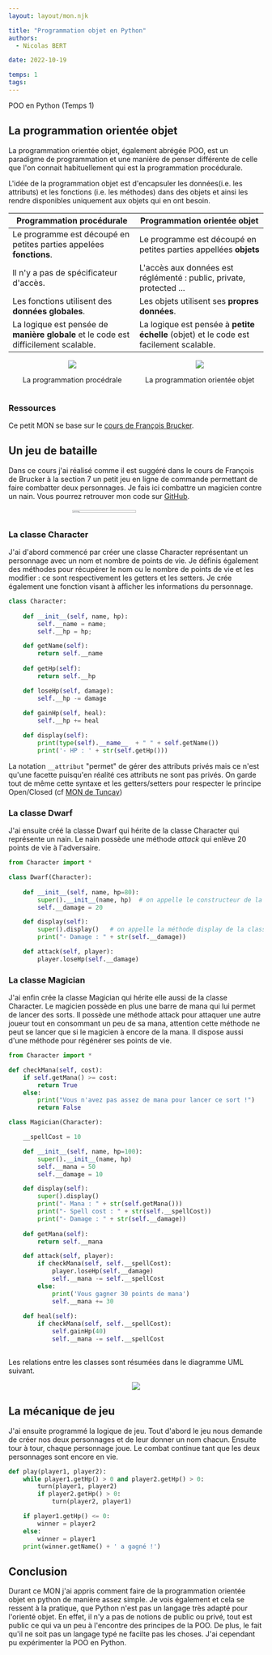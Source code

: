 ```yaml
---
layout: layout/mon.njk

title: "Programmation objet en Python"
authors:
  - Nicolas BERT

date: 2022-10-19

temps: 1
tags:
---
```


<!-- début résumé -->
POO en Python (Temps 1)
<!-- fin résumé -->

## La programmation orientée objet

La programmation orientée objet, également abrégée POO, est un paradigme de programmation et une manière de penser différente de celle que l'on connait habituellement qui est la programmation procédurale.

L'idée de la programmation objet est d'encapsuler les données(i.e. les attributs) et les fonctions (i.e. les méthodes) dans des objets et ainsi les rendre disponibles uniquement aux objets qui en ont besoin.

| **Programmation procédurale**                                                   | **Programmation orientée objet**                                                   |
|---------------------------------------------------------------------------------|------------------------------------------------------------------------------------|
| Le programme est découpé en petites parties appelées **fonctions**.             | Le programme est découpé en petites parties appellées **objets**                   |
| Il n'y a pas de spécificateur d'accès.                                          | L'accès aux données est réglémenté : public, private, protected ...                |
| Les fonctions utilisent des **données globales**.                                   | Les objets utilisent ses **propres données**.                                          |
| La logique est pensée de **manière globale** et le code est difficilement scalable. | La logique est pensée à **petite échelle** (objet) et le code est facilement scalable. |

<div style="display: flex; align-items: center;">
  <div style="width: 50%; display: flex; flex-direction: column; align-items: center;">
    <img src="https://raw.githubusercontent.com/do-it-ecm/promo-2022-2023/main/Bert-Nicolas/mon/temps-1.2/procedurale.png" style="border: 0;" />
    <p>La programmation procédrale</p>
  </div>
  <div style="width: 50%; display: flex; flex-direction: column; align-items: center;">
    <img src="https://raw.githubusercontent.com/do-it-ecm/promo-2022-2023/main/Bert-Nicolas/mon/temps-1.2/orientee-objet.png" style="border: 0;" />
    <p>La programmation orientée objet</p>
  </div>
</div>

### Ressources

Ce petit MON se base sur le [cours de François Brucker](https://francoisbrucker.github.io/cours_informatique/cours/algorithme-code-th%C3%A9orie/code/programmation-objet/).

## Un jeu de bataille

Dans ce cours j'ai réalisé comme il est suggéré dans le cours de François de Brucker à la section 7 un petit jeu en ligne de commande permettant de faire combatter deux personnages. Je fais ici combattre un magicien contre un nain. Vous pourrez retrouver mon code sur [GitHub](https://github.com/nbert71/POO-Python).

<div style="display: grid; place-items: center;">
  <img src="https://raw.githubusercontent.com/do-it-ecm/promo-2022-2023/main/Bert-Nicolas/mon/temps-1.2/gandalf-gimli.png" style="width: 50%;" />
</div>

### La classe Character

J'ai d'abord commencé par créer une classe Character représentant un personnage avec un nom et nombre de points de vie. Je définis également des méthodes pour récupérer le nom ou le nombre de points de vie et les modifier : ce sont respectivement les getters et les setters. Je crée également une fonction visant à afficher les informations du personnage.

```python
class Character:
    
    def __init__(self, name, hp):
        self.__name = name;
        self.__hp = hp;

    def getName(self):
        return self.__name
    
    def getHp(self):
        return self.__hp

    def loseHp(self, damage):
        self.__hp -= damage
    
    def gainHp(self, heal):
        self.__hp += heal

    def display(self):
        print(type(self).__name__  + " " + self.getName())
        print('- HP : ' + str(self.getHp()))   
```

La notation `__attribut` "permet" de gérer des attributs privés mais ce n'est qu'une facette puisqu'en réalité ces attributs ne sont pas privés. On garde tout de même cette syntaxe et les getters/setters pour respecter le principe Open/Closed (cf [MON de Tuncay](https://francoisbrucker.github.io/do-it/mon/TBi/MON/POO/))

### La classe Dwarf

J'ai ensuite créé la classe Dwarf qui hérite de la classe Character qui représente un nain. Le nain possède une méthode *attack* qui enlève 20 points de vie à l'adversaire.

```python
from Character import *

class Dwarf(Character):
    
    def __init__(self, name, hp=80):
        super().__init__(name, hp)  # on appelle le constructeur de la classe parente
        self.__damage = 20

    def display(self):
        super().display()   # on appelle la méthode display de la classe parente
        print("- Damage : " + str(self.__damage))

    def attack(self, player):
        player.loseHp(self.__damage)

```

### La classe Magician

J'ai enfin crée la classe Magician qui hérite elle aussi de la classe Character. Le magicien possède en plus une barre de mana qui lui permet de lancer des sorts. Il possède une méthode attack pour attaquer une autre joueur tout en consommant un peu de sa mana, attention cette méthode ne peut se lancer que si le magicien à encore de la mana. Il dispose aussi d'une méthode pour régénérer ses points de vie.

```python
from Character import *

def checkMana(self, cost):
    if self.getMana() >= cost:
        return True
    else:
        print("Vous n'avez pas assez de mana pour lancer ce sort !")
        return False

class Magician(Character):

    __spellCost = 10

    def __init__(self, name, hp=100):
        super().__init__(name, hp)
        self.__mana = 50
        self.__damage = 10

    def display(self):
        super().display()
        print("- Mana : " + str(self.getMana()))
        print("- Spell cost : " + str(self.__spellCost))
        print("- Damage : " + str(self.__damage))
    
    def getMana(self):
        return self.__mana

    def attack(self, player):
        if checkMana(self, self.__spellCost):
            player.loseHp(self.__damage)
            self.__mana -= self.__spellCost
        else:
            print('Vous gagner 30 points de mana')
            self.__mana += 30
        
    def heal(self):
        if checkMana(self, self.__spellCost):
            self.gainHp(40)
            self.__mana -= self.__spellCost
      
```

Les relations entre les classes sont résumées dans le diagramme UML suivant.

<div style="display: grid; place-items: center;">
  <img src="https://raw.githubusercontent.com/do-it-ecm/promo-2022-2023/main/Bert-Nicolas/mon/temps-1.2/uml-poo.png" style="border: 0;">
</div>

## La mécanique de jeu

J'ai ensuite programmé la logique de jeu. Tout d'abord le jeu nous demande de créer nos deux personnages et de leur donner un nom chacun. Ensuite tour à tour, chaque personnage joue. Le combat continue tant que les deux personnages sont encore en vie.

```python
def play(player1, player2):
    while player1.getHp() > 0 and player2.getHp() > 0:
        turn(player1, player2)
        if player2.getHp() > 0:
            turn(player2, player1)

    if player1.getHp() <= 0:
        winner = player2
    else:
        winner = player1
    print(winner.getName() + ' a gagné !')
```

## Conclusion

Durant ce MON j'ai appris comment faire de la programmation orientée objet en python de manière assez simple. Je vois également et cela se ressent à la pratique, que Python n'est pas un langage très adapté pour l'orienté objet. En effet, il n'y a pas de notions de public ou privé, tout est public ce qui va un peu à l'encontre des principes de la POO. De plus, le fait qu'il ne soit pas un langage typé ne facilte pas les choses. J'ai cependant pu expérimenter la POO en Python.





